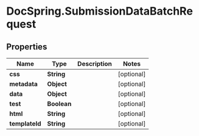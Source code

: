 # DocSpring.SubmissionDataBatchRequest

## Properties
Name | Type | Description | Notes
------------ | ------------- | ------------- | -------------
**css** | **String** |  | [optional] 
**metadata** | **Object** |  | [optional] 
**data** | **Object** |  | [optional] 
**test** | **Boolean** |  | [optional] 
**html** | **String** |  | [optional] 
**templateId** | **String** |  | [optional] 


